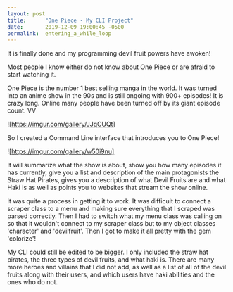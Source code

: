 ```yaml
---
layout: post
title:      "One Piece - My CLI Project"
date:       2019-12-09 19:00:45 -0500
permalink:  entering_a_while_loop
---
```


It is finally done and my programming devil fruit powers have awoken!

Most people I know either do not know about One Piece or are afraid to start watching it.

One Piece is the number 1 best selling manga in the world. It was turned into an anime show in the 90s and is still ongoing with 900+ episodes! It is crazy long. Online many people have been turned off by its giant episode count. VV

![https://imgur.com/gallery/JJqCUQt]

So I created a Command Line interface that introduces you to One Piece!

![https://imgur.com/gallery/w50i9nu]

It will summarize what the show is about, show you how many episodes it has currently, give you a list and description of the main protagonists the Straw Hat Pirates, gives you a description of what Devil Fruits are and what Haki is as well as points you to websites that stream the show online.

It was quite a process in getting it to work. It was difficult to connect a scraper class to a menu and making sure everything that I scraped was parsed correctly. Then I had to switch what my menu class was calling on so that it wouldn't connect to my scraper class but to my object classes 'character' and 'devilfruit'. Then I got to make it all pretty with the gem 'colorize'!

My CLI could still be edited to be bigger. I only included the straw hat pirates, the three types of devil fruits, and what haki is. There are many more heroes and villains that I did not add, as well as a list of all of the devil fruits along with their users, and which users have haki abilities and the ones who do not.
